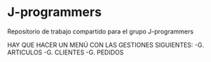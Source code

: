 # J-programmers
Repositorio de trabajo compartido para el grupo J-programmers

HAY QUE HACER UN MENÚ CON LAS GESTIONES SIGUIENTES:
-G. ARTICULOS
-G. CLIENTES
-G. PEDIDOS
